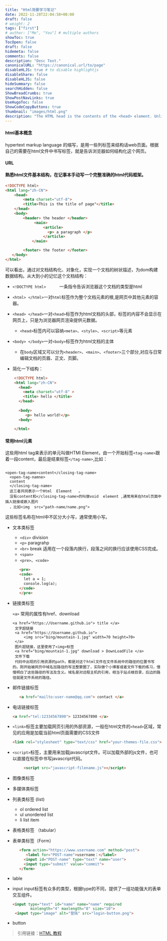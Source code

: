 ```yaml
---
title: "Html简要学习笔记"
date: 2022-11-28T22:04:58+08:00
draft: false
# weight: 2
tags: ["first"]
# author: ["Me", "You"] # multiple authors
showToc: true
TocOpen: false
draft: false
hidemeta: false
comments: false
description: "Desc Text."
canonicalURL: "https://canonical.url/to/page"
disableHLJS: true # to disable highlightjs
disableShare: false
disableHLJS: false
hideSummary: false
searchHidden: false
ShowBreadCrumbs: true
ShowPostNavLinks: true
UseHugoToc: false
ShowCodeCopyButtons: true
thumbnail: "images/html.png"
description: "The HTML head is the contents of the <head> element. Unlike the contents of the <body> element (which are displayed on the page when loaded in a browser), the head's content is not displayed on the page. Instead, the head's job is to contain metadata about the document. "
---
```


#### html基本概念

hypertext  markup  language 的缩写，是用一些列标签来结构话web页面。根据自己的需要在html文件中书写标签，就是告诉浏览器如何结构化这个网页。

#### URL

#### 熟悉html文件基本结构，在记事本手动写一个完整准确的html代码框架。
~~~html
<!DOCTYPE html>
<html lang="zh-CN">
    <head>
        <meta charset="utf-8">
        <title>This is the title of page"</title>
    </head>
    <body>
        <header> the header </header>
             <main> 
                 <article>
                   <p> a paragraph </p>
                 </article>
            </main>

        <footer> the footer </footer>
   </body>
</html>

~~~
  可以看出，通过对文档结构化、对象化，实现一个文档的树状描述，为dom构建数据结构。从大到小的记忆这个文档结构：

* `<!DOCTYPE html>      `一条指令告诉浏览器这个文档的类型是html

* `<html> </html>`一对`html`标签作为整个文档元素的根,是网页中其他元素的容器。

* `<head> </head>`一对`<head>`标签作为html文档的头部，标签的内容不会显示在网页上，只是为浏览器网页渲染提供元数据。

  * `<head>`标签内可以容纳`<meta>`、`<style>`、`<script>`等元素

* `<body> </body>`一对`<body>`标签作为html文档的主体

  * 在`body`区域又可以分为`<header>`、`<main>`、`<footer>`三个部分,对应与日常编辑文档的页眉、正文、页脚。
  
* 简化一下结构： 
~~~html
    <!DOCTYPE html>
    <html lang="zh-CN">
      <head>
        <meta charset="utf-8" >
        <title> hello </title>
      </head>
    
      <body>
         <p> hello world!</p>
      <body>
    
    </html>
~~~

#### 常用html元素 

这些用html  tag来表示的单元叫做HTMl  Element，由一个开始标签`<tag-name>`跟着一段content，最后是结束标签`</tag-name>`,比如：

~~~

<open-tag-name>content</closing-tag-name>
  <open-tag-namne>
  content
  </closing-tag-name>
  这三者共同表示一个Html  Element   。
  没有content和</closing-tag-name>的叫做void  element ,通常用来在html页面中插入链接或嵌入图片
  ，比如<img  src="path-name/name.png">
~~~

这些标签名称在html中不区分大小写，通常使用小写。

   * 文本类标签     
     * `<div>`  division
     * `<p>`   paragrahp
     * `<br>`  break 适用在一个段落内换行，段落之间的换行应该使用CSS完成。
     * `<span>`
     * `<pre>`、`<code>`
     
     ~~~html
        <pre>
        <code>
          let a = 1;
          console.log(a);
        </code>
        </pre>
     ~~~


   * 链接类标签
     
       `<a>`  常用的属性有href、download
       
       ~~~
       <a href="https://Username.github.io"> title </a>   
        文字超链接
        <a href="https://Username.github.io">
            <img src="bing/mountain-1.jpg" width=70 height=70>    
        </a>
        图片超链接，这里使用了<img>标签
        <a href="bing/mountain-1.jpg" download > DownLoadFile </a>
        文件下载
        代码中出现的引用资源的path，都是对这个html文件在文件系统中的路径的位置书写的。刚开始被网页中域名加路径的写法整蒙圈了，实际做个小博客或者文件下载的练习，慢慢明白了这些路径的写法及含义。域名是对远程主机的引用，相当于站点根目录，后边的路径就是文件系统的路径。
       ~~~
       
   * 邮件链接标签
     ~~~  html
        <a href="mailto:user-name@qq.com"> contact </a>
     ~~~
     
   * 电话链接标签
     ~~~html
     <a href="tel:12334567890"> 12334567890 </a>
     ~~~
     
   * `<link>`标签主要加载网页引用的外部资源，一般在html文件的`<head>`区域，常见的应用是加载当前html页面需要的CSS文件
     
        ~~~html
        <link rel="stylesheet" type="text/css" href="your-themes-file.css">
        ~~~
        
   * `<script>`标签，主要用来加载javascript文件。可以加载外部的js文件，也可以直接在标签中书写javascript代码。
     
     ~~~html
          <script src="javascript-filename.js"></script>
     ~~~
     
  * 图像类标签

  * 多媒体类标签

  * 列表类标签  (list)

     * ol    ordered list
     * ul    unordered list
     * li     list item

  *  表格类标签 （tabular）

  * 表单类标签（Form）

     ~~~html
        <form action="https://www.username.com" method="post">
           <label for="POST-name">username：</label>
          <input id="POST-name" type="text" name="user">
          <input type="submit" value="commit">
        </form>
     ~~~

  * lable

  * input  input标签有众多的类型，根据type的不同，提供了一组功能强大的表单交互组件。
    ~~~html
    <input type="text" id="name" name="name" required
            minlength="4" maxlength="8" size="10">
     <input type="image" alt="登陆" src="login-button.png">
    ~~~
    
  * button

> 引用链接：[HTML 教程](https://wangdoc.com/html/)
